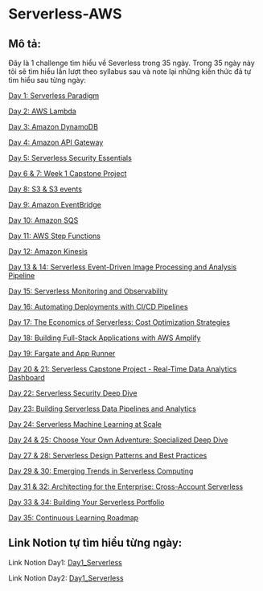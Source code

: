 # Serverless-AWS

## Mô tả:
Đây là 1 challenge tìm hiểu về Severless trong 35 ngày. Trong 35 ngày này tôi sẽ tìm hiểu lần lượt theo syllabus sau và note lại những kiến thức đã tự tìm hiểu sau từng ngày:

[Day 1: Serverless Paradigm](https://www.notion.so/Day-1-Serverless-Paradigm-3ef11186cf61494b9a81661019e88169?pvs=21)

[Day 2: AWS Lambda](https://www.notion.so/Day-2-AWS-Lambda-e4de4ed32a244c8890e39cc00979da01?pvs=21)

[Day 3: Amazon DynamoDB](https://www.notion.so/Day-3-Amazon-DynamoDB-5708cac5b452454c9a08873a472fcc3f?pvs=21)

[Day 4: Amazon API Gateway](https://www.notion.so/Day-4-Amazon-API-Gateway-36b6d0b4012d43f497b07dc96c2a680e?pvs=21)

[Day 5: Serverless Security Essentials](https://www.notion.so/Day-5-Serverless-Security-Essentials-ee9ee8648bd949a9b7182ce5968bcc17?pvs=21)

[Day 6 & 7: Week 1 Capstone Project](https://www.notion.so/Day-6-7-Week-1-Capstone-Project-36d0ee7a6eb74552b8a1fa3a1d4534e1?pvs=21)

[Day 8: S3 & S3 events](https://www.notion.so/Day-8-S3-S3-events-bc9f30ecdee54902add5d8d13da2d4f2?pvs=21)

[Day 9: Amazon EventBridge](https://www.notion.so/Day-9-Amazon-EventBridge-a7ac7f541a0842018e622e700f9fe583?pvs=21)

[Day 10: Amazon SQS](https://www.notion.so/Day-10-Amazon-SQS-7fb2136006a144c2a33543820190d16a?pvs=21)

[Day 11: AWS Step Functions](https://www.notion.so/Day-11-AWS-Step-Functions-48f16875eb5447b3a5becb296353f5e6?pvs=21)

[Day 12: Amazon Kinesis](https://www.notion.so/Day-12-Amazon-Kinesis-bc30c69a68e74edbb96d41e44e14b55f?pvs=21)

[Day 13 & 14: Serverless Event-Driven Image Processing and Analysis Pipeline](https://www.notion.so/Day-13-14-Serverless-Event-Driven-Image-Processing-and-Analysis-Pipeline-1ea26df840124c73a5299fc28301f8bf?pvs=21)

[Day 15: Serverless Monitoring and Observability](https://www.notion.so/Day-15-Serverless-Monitoring-and-Observability-72b9926267f44df7969a681d46246fd7?pvs=21)

[Day 16: Automating Deployments with CI/CD Pipelines](https://www.notion.so/Day-16-Automating-Deployments-with-CI-CD-Pipelines-e37b2a1a449a406db10f40181115f3df?pvs=21)

[Day 17: The Economics of Serverless: Cost Optimization Strategies](https://www.notion.so/Day-17-The-Economics-of-Serverless-Cost-Optimization-Strategies-1894ec28e3e942d8afc5b60a85387c75?pvs=21)

[Day 18: Building Full-Stack Applications with AWS Amplify](https://www.notion.so/Day-18-Building-Full-Stack-Applications-with-AWS-Amplify-b12c155b12564e10a26ea05765bce10b?pvs=21)

[Day 19:  Fargate and App Runner](https://www.notion.so/Day-19-Fargate-and-App-Runner-38e8e1059ad348ed99e6e3bada21fd5b?pvs=21)

[Day 20 & 21: Serverless Capstone Project - Real-Time Data Analytics Dashboard](https://www.notion.so/Day-20-21-Serverless-Capstone-Project-Real-Time-Data-Analytics-Dashboard-abf6034892f34bd29fe606b1857c156b?pvs=21)

[Day 22: Serverless Security Deep Dive](https://www.notion.so/Day-22-Serverless-Security-Deep-Dive-bfe2294ada704f44aa196aaeddcb8fc0?pvs=21)

[Day 23: Building Serverless Data Pipelines and Analytics](https://www.notion.so/Day-23-Building-Serverless-Data-Pipelines-and-Analytics-7874a5a062a64833ba7e284057d38345?pvs=21)

[Day 24: Serverless Machine Learning at Scale](https://www.notion.so/Day-24-Serverless-Machine-Learning-at-Scale-27918840aac540118ed0489f801cf880?pvs=21)

[Day 24 & 25: Choose Your Own Adventure: Specialized Deep Dive](https://www.notion.so/Day-24-25-Choose-Your-Own-Adventure-Specialized-Deep-Dive-f796fbbce4fe47bca0533183a97f1ebb?pvs=21)

[Day 27 & 28: Serverless Design Patterns and Best Practices](https://www.notion.so/Day-27-28-Serverless-Design-Patterns-and-Best-Practices-a02e4120c7ad4f7681f780dfd9811e26?pvs=21)

[Day 29 & 30: Emerging Trends in Serverless Computing](https://www.notion.so/Day-29-30-Emerging-Trends-in-Serverless-Computing-296b14d06ee540a4bf666660f464d334?pvs=21)

[Day 31 & 32: Architecting for the Enterprise: Cross-Account Serverless](https://www.notion.so/Day-31-32-Architecting-for-the-Enterprise-Cross-Account-Serverless-e2fb290423f3431ebe38741a5cf93201?pvs=21)

[Day 33 & 34: Building Your Serverless Portfolio](https://www.notion.so/Day-33-34-Building-Your-Serverless-Portfolio-b536f6eed138458dadca2c65596194d3?pvs=21)

[Day 35: Continuous Learning Roadmap](https://www.notion.so/Day-35-Continuous-Learning-Roadmap-18518117e16f44b5b7e48fe34490c669?pvs=21)

## Link Notion tự tìm hiểu từng ngày:
Link Notion Day1: [Day1_Serverless](https://www.notion.so/Day1_Serverless-aef3cdb10c2e43658f6c80b21eb0c8da)

Link Notion Day2: [Day1_Serverless](https://www.notion.so/Day2_Serverless-fb8a36a7e3f44ea4a3ec635ca4887f1f?pvs=4)
